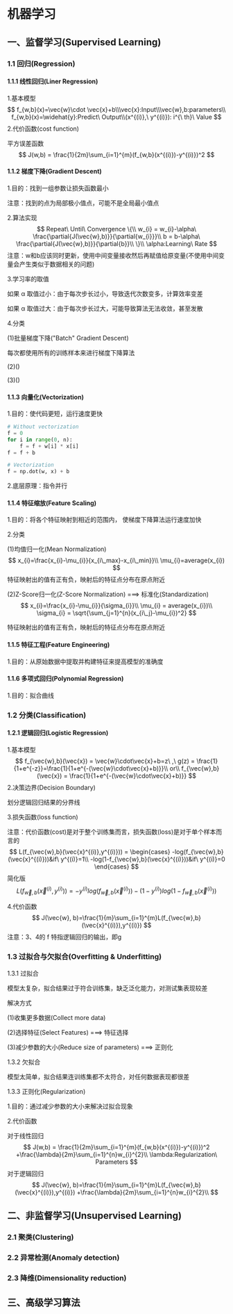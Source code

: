 # 机器学习

## 一、监督学习(Supervised Learning)

### 1.1 回归(Regression)

#### 1.1.1 线性回归(Liner Regression)

1.基本模型
$$
f_{w,b}(x)=\vec{w}\cdot \vec{x}+b\\\vec{x}:Input\\\vec{w},b:parameters\\ f_{w,b}(x)=\widehat{y}:Predict\ Output\\(x^{(i)},\ y^{(i)}): i^{\ th}\ Value
$$
2.代价函数(cost function)

平方误差函数
$$
J(w,b) = \frac{1}{2m}\sum_{i=1}^{m}(f_{w,b}(x^{(i)})-y^{(i)})^2
$$
#### 1.1.2 梯度下降(Gradient Descent) 

1.目的：找到一组参数让损失函数最小

注意：找到的点为局部极小值点，可能不是全局最小值点

2.算法实现
$$
Repeat\ Until\ Convergence
\{\\
w_{i} = w_{i}-\alpha\ \frac{\partial{J(\vec{w},b)}}{\partial{w_{i}}}\\
b = b-\alpha\ \frac{\partial{J(\vec{w},b)}}{\partial{b}}\\
\}\\
\alpha:Learning\ Rate
$$
注意：w和b应该同时更新，使用中间变量接收然后再赋值给原变量(不使用中间变量会产生类似于数据相关的问题)

3.学习率的取值

如果 α 取值过小：由于每次步长过小，导致迭代次数变多，计算效率变差

如果 α 取值过大：由于每次步长过大，可能导致算法无法收敛，甚至发散

4.分类

(1)批量梯度下降("Batch" Gradient Descent)

每次都使用所有的训练样本来进行梯度下降算法

(2)()

(3)()

#### 1.1.3 向量化(Vectorization)

1.目的：使代码更短，运行速度更快

~~~python
# Without vectorization
f = 0
for i in range(0, n):
    f = f + w[i] * x[i]
f = f + b

# Vectorization
f = np.dot(w, x) + b
~~~

2.底层原理：指令并行

#### 1.1.4 特征缩放(Feature Scaling)

1.目的：将各个特征映射到相近的范围内， 使梯度下降算法运行速度加快

2.分类

(1)均值归一化(Mean Normalization)
$$
x_{i}=\frac{x_{i}-\mu_{i}}{x_{i\_max}-x_{i\_min}}\\
\mu_{i}=average(x_{i})
$$
特征映射出的值有正有负，映射后的特征点分布在原点附近

(2)Z-Score归一化(Z-Score Normalization)  ===>  标准化(Standardization)
$$
x_{i}=\frac{x_{i}-\mu_{i}}{\sigma_{i}}\\
\mu_{i} = average(x_{i})\\
\sigma_{i} = \sqrt{\sum_{j=1}^{n}(x_{i\_j}-\mu_{i})^2}
$$


特征映射出的值有正有负，映射后的特征点分布在原点附近

#### 1.1.5 特征工程(Feature Engineering)

1.目的：从原始数据中提取并构建特征来提高模型的准确度

#### 1.1.6  多项式回归(Polynomial Regression)

1.目的：拟合曲线

### 1.2 分类(Classification)

#### 1.2.1 逻辑回归(Logistic Regression)

1.基本模型
$$
f_{\vec{w},b}(\vec{x}) = \vec{w}\cdot\vec{x}+b=z\ ,\ 
g(z) = \frac{1}{1+e^{-z}}=\frac{1}{1+e^{-(\vec{w}\cdot\vec{x}+b)}}\\
or\\
f_{\vec{w},b}(\vec{x}) = \frac{1}{1+e^{-(\vec{w}\cdot\vec{x}+b)}}
$$
2.决策边界(Decision Boundary)

划分逻辑回归结果的分界线

3.损失函数(loss function)

注意：代价函数(cost)是对于整个训练集而言，损失函数(loss)是对于单个样本而言的
$$
L(f_{\vec{w},b}(\vec{x}^{(i)},y^{(i)})) = 
\begin{cases}
-log(f_{\vec{w},b}(\vec{x}^{(i)}))&if\ y^{(i)}=1\\
-log(1-f_{\vec{w},b}(\vec{x}^{(i)}))&if\ y^{(i)}=0
\end{cases}
$$
简化版
$$
L(f_{\vec{w},b}(\vec{x}^{(i)},y^{(i)})) = 
-y^{(i)}log(f_{\vec{w},b}(\vec{x}^{(i)}))
-(1-y^{(i)})log(1-f_{\vec{w},b}(\vec{x}^{(i)}))
$$


4.代价函数
$$
J(\vec{w}, b)=\frac{1}{m}\sum_{i=1}^{m}L(f_{\vec{w},b}(\vec{x}^{(i)}),y^{(i)})
$$
 注意：3、4的 f 特指逻辑回归的输出，即g

### 1.3 过拟合与欠拟合(Overfitting & Underfitting)

1.3.1 过拟合

模型太复杂，拟合结果过于符合训练集，缺乏泛化能力，对测试集表现较差

解决方式

(1)收集更多数据(Collect more data)

(2)选择特征(Select Features)  ===>  特征选择

(3)减少参数的大小(Reduce size of parameters)  ===>  正则化

1.3.2 欠拟合

模型太简单，拟合结果连训练集都不太符合，对任何数据表现都很差

1.3.3 正则化(Regularization)

1.目的：通过减少参数的大小来解决过拟合现象

2.代价函数

对于线性回归
$$
J(w,b) = \frac{1}{2m}\sum_{i=1}^{m}(f_{w,b}(x^{(i)})-y^{(i)})^2
+\frac{\lambda}{2m}\sum_{i=1}^{n}w_{i}^{2}\\
\lambda:Regularization\ Parameters
$$
 对于逻辑回归
$$
J(\vec{w}, b)=\frac{1}{m}\sum_{i=1}^{m}L(f_{\vec{w},b}(\vec{x}^{(i)}),y^{(i)})
+\frac{\lambda}{2m}\sum_{i=1}^{n}w_{i}^{2}\\
$$


## 二、非监督学习(Unsupervised Learning)

### 2.1 聚类(Clustering)

 

### 2.2 异常检测(Anomaly detection)



### 2.3 降维(Dimensionality reduction)



## 三、高级学习算法

